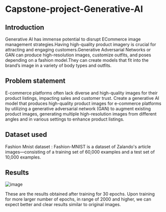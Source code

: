 # Capstone-project-Generative-AI

## Introduction

Generative AI has immense potential to disrupt ECommerce image management strategies.Having high-quality product imagery is crucial for attracting and engaging customers.Generative Adversarial Networks or GAN can produce high-resolution images, customize outfits, and poses depending on a fashion model.They can create models that fit into the brand’s image in a variety of body types and outfits.

## Problem statement

E-commerce platforms often lack diverse and high-quality images for their product listings, impacting sales and customer trust.
Create a generative AI model that produces high-quality product images for e-commerce platforms by utilizing a generative adversarial network (GAN) to augment existing product images, generating multiple high-resolution images from different angles and in various settings to enhance product listings.

## Dataset used

Fashion Mnist dataset : Fashion-MNIST is a dataset of Zalando's article images—consisting of a training set of 60,000 examples and a test set of 10,000 examples.

## Results

![image](https://github.com/user-attachments/assets/fed7da8a-4167-4443-b77d-98dff0e2a0ca)

These are the results obtained after training for 30 epochs. Upon training for more larger number of epochs, in range of 2000 and higher, we can expect better and clear results similar to original images.

